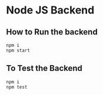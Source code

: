 # Node JS Backend

## How to Run the backend

```shell
npm i
npm start
```

## To Test the Backend

```shell
npm i
npm test
```
